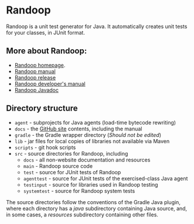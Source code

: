 # Randoop

Randoop is a unit test generator for Java.
It automatically creates unit tests for your classes, in JUnit format.

## More about Randoop:

* [Randoop homepage](https://randoop.github.io/randoop/).
* [Randoop manual](https://randoop.github.io/randoop/manual/index.html)
* [Randoop release](https://github.com/randoop/randoop/releases/latest)
* [Randoop developer's manual](https://randoop.github.io/randoop/manual/dev.html)
* [Randoop Javadoc](https://randoop.github.io/randoop/api/)

## Directory structure

* `agent` - subprojects for Java agents (load-time bytecode rewriting)
* `docs` - the [GitHub site]("https://randoop.github.io/randoop/") contents, including the manual
* `gradle` - the Gradle wrapper directory (*Should not be edited*)
* `lib` - jar files for local copies of libraries not available via Maven
* `scripts` - git hook scripts
* `src` - source directories for Randoop, including
    * `docs` - all non-website documentation and resources 
    * `main` - Randoop source code
    * `test` - source for JUnit tests of Randoop
    * `agenttest` - source for JUnit tests of the exercised-class Java agent
    * `testinput` - source for libraries used in Randoop testing
    * `systemtest` - source for Randoop system tests

The source directories follow the conventions of the Gradle Java plugin, where
each directory has a _java_ subdirectory containing Java source, and,
in some cases, a _resources_ subdirectory containing other files.
